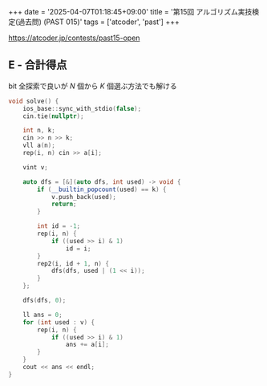 +++
date = '2025-04-07T01:18:45+09:00'
title = '第15回 アルゴリズム実技検定(過去問) (PAST 015)'
tags = ['atcoder', 'past']
+++

<https://atcoder.jp/contests/past15-open>

## E - 合計得点

bit 全探索で良いが $N$ 個から $K$ 個選ぶ方法でも解ける

```cpp
void solve() {
    ios_base::sync_with_stdio(false);
    cin.tie(nullptr);

    int n, k;
    cin >> n >> k;
    vll a(n);
    rep(i, n) cin >> a[i];

    vint v;

    auto dfs = [&](auto dfs, int used) -> void {
        if (__builtin_popcount(used) == k) {
            v.push_back(used);
            return;
        }

        int id = -1;
        rep(i, n) {
            if ((used >> i) & 1)
                id = i;
        }
        rep2(i, id + 1, n) {
            dfs(dfs, used | (1 << i));
        }
    };

    dfs(dfs, 0);

    ll ans = 0;
    for (int used : v) {
        rep(i, n) {
            if ((used >> i) & 1)
                ans += a[i];
        }
    }
    cout << ans << endl;
}
```
